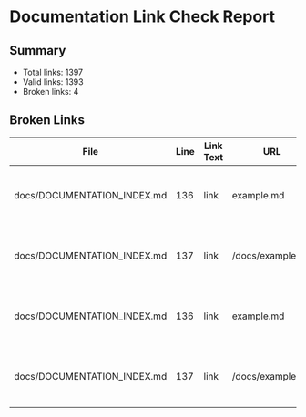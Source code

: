 # Documentation Link Check Report

## Summary

- Total links: 1397
- Valid links: 1393
- Broken links: 4

## Broken Links

| File | Line | Link Text | URL | Error |
|------|------|-----------|-----|-------|
| docs/DOCUMENTATION_INDEX.md | 136 | link | example.md | Target file does not exist: /Users/oivindlund/date-night-app/docs/example.md |
| docs/DOCUMENTATION_INDEX.md | 137 | link | /docs/example.md | Target file does not exist: /Users/oivindlund/date-night-app/docs/example.md |
| docs/DOCUMENTATION_INDEX.md | 136 | link | example.md | Target file does not exist: /Users/oivindlund/date-night-app/docs/example.md |
| docs/DOCUMENTATION_INDEX.md | 137 | link | /docs/example.md | Target file does not exist: /Users/oivindlund/date-night-app/docs/example.md |

